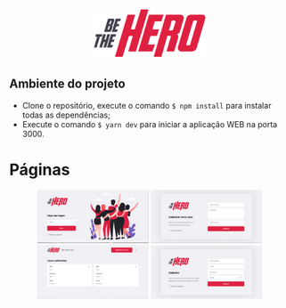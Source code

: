 <h1 align="center">
    <img alt="BeTheHero" src=".github/icon.svg" width="200px" />
</h1>

## Ambiente do projeto

* Clone o repositório, execute o comando <code>$ npm install</code> para instalar todas as dependências;
* Execute o comando <code>$ yarn dev</code> para iniciar a aplicação WEB na porta 3000.

# Páginas
<p align="center">
  <img alt="Logon" src=".github/logon.PNG" width="200px"/>

  <img alt="New" src=".github/new.PNG" width="200px"/>

  <img alt="Profile" src=".github/profile.PNG" width="200px"/>

  <img alt="Register" src=".github/register.PNG" width="200px"/>
</p>